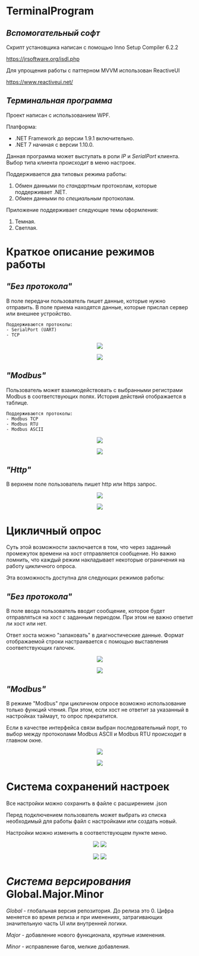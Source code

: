 # TerminalProgram
## *Вспомогательный софт*
Скрипт установщика написан с помощью Inno Setup Compiler 6.2.2

https://jrsoftware.org/isdl.php

Для упрощения работы с паттерном MVVM использован ReactiveUI

https://www.reactiveui.net/

## *Терминальная программа*
Проект написан с использованием WPF.

Платформа:
- .NET Framework до версии 1.9.1 включительно.
- .NET 7 начиная с версии 1.10.0.

Данная программа может выступать в роли *IP* и *SerialPort* клиента. Выбор типа клиента происходит в меню настроек.

Поддерживается два типовых режима работы:
1. Обмен данными по *стандартным* протоколам, которые поддерживает .NET.
2. Обмен данными по *специальным* протоколам.

Приложение поддерживает следующие темы оформления:
1. Темная.
2. Светлая.

# Краткое описание режимов работы
## *"Без протокола"*
В поле передачи пользователь пишет данные, которые нужно отправить. В поле приема находятся данные, которые прислал сервер или внешнее устройство.

	Поддерживаются протоколы: 
	- SerialPort (UART)
	- TCP

<p align="center">
  <img src="https://github.com/AndreyAbdulkayumov/TerminalProgram/assets/86914394/a74c5b98-5a3b-4da4-b6ad-1f3b46d8fc7e" />
</p>

<p align="center">
  <img src="https://github.com/AndreyAbdulkayumov/TerminalProgram/assets/86914394/65b4722b-66ac-48ed-84c0-8019ac69780c" />
</p>

## *"Modbus"*
Пользователь может взаимодействовать с выбранными регистрами Modbus в соответствующих полях. История действий отображается в таблице.

	Поддерживаются протоколы: 
	- Modbus TCP
	- Modbus RTU
 	- Modbus ASCII

<p align="center">
  <img src="https://github.com/AndreyAbdulkayumov/TerminalProgram/assets/86914394/732d95ab-bf4f-418d-9fa9-9e877d12a50a" />
</p>

<p align="center">
  <img src="https://github.com/AndreyAbdulkayumov/TerminalProgram/assets/86914394/320ea0a0-f206-4fdc-81d8-e2bd48847e64" />
</p>

## *"Http"*
В верхнем поле пользователь пишет http или https запрос. 

<p align="center">
  <img src="https://github.com/AndreyAbdulkayumov/TerminalProgram/assets/86914394/30b7b3d7-ab76-4793-ac34-3f2fb9036720" />
</p>

<p align="center">
  <img src="https://github.com/AndreyAbdulkayumov/TerminalProgram/assets/86914394/90967104-9518-41cf-acdf-f7e668d54765" />
</p>

# Цикличный опрос

Суть этой возможности заключается в том, что через заданный промежуток времени на хост отправляется сообщение. 
Но важно помнить, что каждый режим накладывает некоторые ограничения на работу цикличного опроса.

Эта возможность доступна для следующих режимов работы:

## *"Без протокола"*

В поле ввода пользователь вводит сообщение, которое будет отправляться на хост с заданным периодом.
При этом не важно ответит ли хост или нет.

Ответ хоста можно "запаковать" в диагностические данные. 
Формат отображаемой строки настраивается с помощью выставления соответствующих галочек.

<p align="center">
  <img src="https://github.com/AndreyAbdulkayumov/TerminalProgram/assets/86914394/a2bc2a14-ee9a-4910-a340-39e85e082fbf" />
</p>

<p align="center">
  <img src="https://github.com/AndreyAbdulkayumov/TerminalProgram/assets/86914394/f9d8e90c-53b3-4885-8f33-a81059fa6d03" />
</p>

## *"Modbus"*

В режиме "Modbus" при цикличном опросе возможно использование только функций чтения. 
При этом, если хост не ответит за указанный в настройках таймаут, то опрос прекратится.

Если в качестве интерфейса связи выбран последовательный порт, то выбор между протоколами Modbus ASCII и Modbus RTU происходит в главном окне.

<p align="center">
  <img src="https://github.com/AndreyAbdulkayumov/TerminalProgram/assets/86914394/83407b72-c01a-4b0e-9b43-590eac31ce74" />
</p>

<p align="center">
  <img src="https://github.com/AndreyAbdulkayumov/TerminalProgram/assets/86914394/9da913a8-7e5a-4de1-b653-3d8036e63be6" />
</p>

# Система сохранений настроек

Все настройки можно сохранить в файле с расширением .json 

Перед подключением пользователь может выбрать из списка необходимый для работы файл с настройками или создать новый.

Настройки можно изменить в соответствующем пункте меню.

<p align="center">
  <img src="https://github.com/AndreyAbdulkayumov/TerminalProgram/assets/86914394/4eb62085-2d01-4dc4-8369-d5b4736a9646" />
  <img src="https://github.com/AndreyAbdulkayumov/TerminalProgram/assets/86914394/f6c5a88b-2aa2-4a6a-912d-1d9c33c9d3e5" />
</p>

<p align="center">
  <img src="https://github.com/AndreyAbdulkayumov/TerminalProgram/assets/86914394/e794d857-cebb-4337-86da-e0e587024c76" />
  <img src="https://github.com/AndreyAbdulkayumov/TerminalProgram/assets/86914394/a54abbfb-7634-4c89-9b55-21d9accd2062" />
</p>

# *Система версирования* Global.Major.Minor

*Global* - глобальная версия репозитория. До релиза это 0. Цифра меняется во время релиза и при именениях, затрагивающих значительную часть UI или внутренней логики.

*Major* - добавление нового функционала, крупные изменения.

*Minor* - исправление багов, мелкие добавления.
